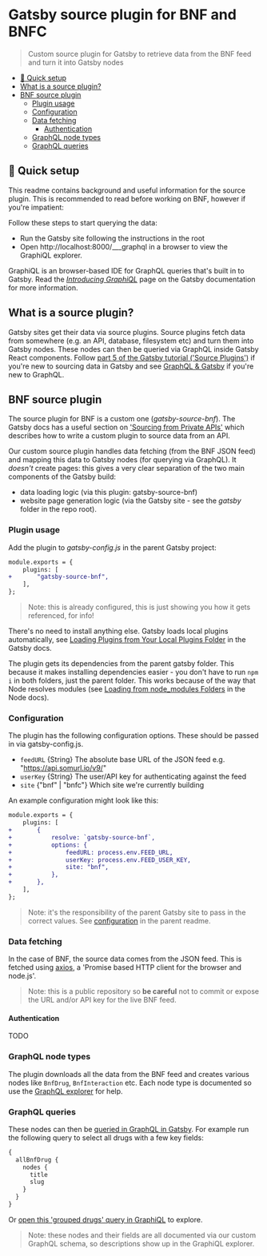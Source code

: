 # Gatsby source plugin for BNF and BNFC

> Custom source plugin for Gatsby to retrieve data from the BNF feed and turn it into Gatsby nodes

- [:rocket: Quick setup](#rocket-quick-setup)
- [What is a source plugin?](#what-is-a-source-plugin)
- [BNF source plugin](#bnf-source-plugin)
  - [Plugin usage](#plugin-usage)
  - [Configuration](#configuration)
  - [Data fetching](#data-fetching)
    - [Authentication](#authentication)
  - [GraphQL node types](#graphql-node-types)
  - [GraphQL queries](#graphql-queries)

## :rocket: Quick setup

This readme contains background and useful information for the source plugin. This is recommended to read before working on BNF, however if you're impatient:

Follow these steps to start querying the data:

- Run the Gatsby site following the instructions in the root
- Open http://localhost:8000/\_\_\_graphql in a browser to view the GraphiQL explorer.

GraphiQL is an browser-based IDE for GraphQL queries that's built in to Gatsby. Read the [_Introducing GraphiQL_](https://www.gatsbyjs.org/docs/running-queries-with-graphiql/) page on the Gatsby documentation for more information.

## What is a source plugin?

Gatsby sites get their data via source plugins. Source plugins fetch data from somewhere (e.g. an API, database, filesystem etc) and turn them into Gatsby nodes. These nodes can then be queried via GraphQL inside Gatsby React components. Follow [part 5 of the Gatsby tutorial ('Source Plugins')](https://www.gatsbyjs.org/tutorial/part-five/) if you're new to sourcing data in Gatsby and see [GraphQL & Gatsby](https://www.gatsbyjs.org/docs/graphql/) if you're new to GraphQL.

## BNF source plugin

The source plugin for BNF is a custom one (_gatsby-source-bnf_). The Gatsby docs has a useful section on ['Sourcing from Private APIs'](https://www.gatsbyjs.org/docs/sourcing-from-private-apis/) which describes how to write a custom plugin to source data from an API.

Our custom source plugin handles data fetching (from the BNF JSON feed) and mapping this data to Gatsby nodes (for querying via GraphQL). It _doesn't_ create pages: this gives a very clear separation of the two main components of the Gatsby build:

- data loading logic (via this plugin: gatsby-source-bnf)
- website page generation logic (via the Gatsby site - see the _gatsby_ folder in the repo root).

### Plugin usage

Add the plugin to _gatsby-config.js_ in the parent Gatsby project:

```diff
module.exports = {
	plugins: [
+		"gatsby-source-bnf",
	],
};
```

> Note: this is already configured, this is just showing you how it gets referenced, for info!

There's no need to install anything else. Gatsby loads local plugins automatically, see [Loading Plugins from Your Local Plugins Folder](https://www.gatsbyjs.org/docs/loading-plugins-from-your-local-plugins-folder/) in the Gatsby docs.

The plugin gets its dependencies from the parent gatsby folder. This because it makes installing dependencies easier - you don't have to run `npm i` in both folders, just the parent folder. This works because of the way that Node resolves modules (see [Loading from node_modules Folders](https://nodejs.org/api/modules.html#modules_loading_from_node_modules_folders) in the Node docs).

### Configuration

The plugin has the following configuration options. These should be passed in via gatsby-config.js.

- `feedURL` {String} The absolute base URL of the JSON feed e.g. "https://api.somurl.io/v9/"
- `userKey` {String} The user/API key for authenticating against the feed
- `site` {"bnf" | "bnfc"} Which site we're currently building

An example configuration might look like this:

```diff
module.exports = {
	plugins: [
+		{
+			resolve: `gatsby-source-bnf`,
+			options: {
+				feedURL: process.env.FEED_URL,
+				userKey: process.env.FEED_USER_KEY,
+				site: "bnf",
+			},
+		},
	],
};
```

> Note: it's the responsibility of the parent Gatsby site to pass in the correct values. See [configuration](../../README.md#configuration) in the parent readme.

### Data fetching

In the case of BNF, the source data comes from the JSON feed. This is fetched using [axios](https://axios-http.com/), a 'Promise based HTTP client for the browser and node.js'.

> Note: this is a public repository so **be careful** not to commit or expose the URL and/or API key for the live BNF feed.

#### Authentication

TODO

### GraphQL node types

The plugin downloads all the data from the BNF feed and creates various nodes like `BnfDrug`, `BnfInteraction` etc. Each node type is documented so use the [GraphQL explorer](http://localhost:8000/___graphql) for help.

### GraphQL queries

These nodes can then be [queried in GraphQL in Gatsby](https://www.gatsbyjs.org/docs/running-queries-with-graphiql/). For example run the following query to select all drugs with a few key fields:

```graphql
{
  allBnfDrug {
    nodes {
      title
      slug
    }
  }
}
```

Or [open this 'grouped drugs' query in GraphiQL](<http://localhost:8000/___graphql?query=query%20MyQuery%20%7B%0A%20%20allBnfDrug%20%7B%0A%20%20%20%20group(field%3A%20initial)%20%7B%0A%20%20%20%20%20%20fieldValue%0A%20%20%20%20%20%20nodes%20%7B%0A%20%20%20%20%20%20%20%20slug%0A%20%20%20%20%20%20%20%20title%0A%20%20%20%20%20%20%7D%0A%20%20%20%20%7D%0A%20%20%7D%0A%7D%0A&operationName=MyQuery>) to explore.

> Note: these nodes and their fields are all documented via our custom GraphQL schema, so descriptions show up in the GraphiQL explorer.
